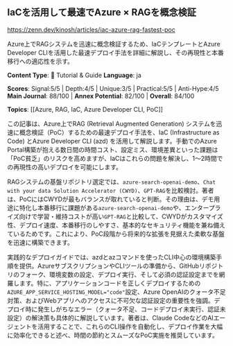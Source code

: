 ## IaCを活用して最速でAzure × RAGを概念検証

https://zenn.dev/kinosh/articles/iac-azure-rag-fastest-poc

Azure上でRAGシステムを迅速に概念検証するため、IaCテンプレートとAzure Developer CLIを活用した最速デプロイ手法を詳細に解説し、その再現性と本番移行への適応性を示す。

**Content Type**: 📖 Tutorial & Guide
**Language**: ja

**Scores**: Signal:5/5 | Depth:4/5 | Unique:3/5 | Practical:5/5 | Anti-Hype:4/5
**Main Journal**: 88/100 | **Annex Potential**: 82/100 | **Overall**: 84/100

**Topics**: [[Azure, RAG, IaC, Azure Developer CLI, PoC]]

この記事は、Azure上でRAG (Retrieval Augmented Generation) システムを迅速に概念検証（PoC）するための最速デプロイ手法を、IaC (Infrastructure as Code) とAzure Developer CLI (azd) を活用して解説します。手動でのAzure Portal構築が抱える数日間の時間コスト、設定ミス、環境差異といった課題は「PoC貧乏」のリスクを高めますが、IaCはこれらの問題を解決し、1〜2時間での再現性の高いデプロイを可能にします。

RAGシステムの基盤リポジトリ選定では、`azure-search-openai-demo`、`Chat with your data Solution Accelerator (CWYD)`、`GPT-RAG`を比較検討。著者は、PoCにはCWYDが最もバランスが取れていると判断。その理由は、デモ用途に特化し本番移行に課題がある`azure-search-openai-demo`や、エンタープライズ向けで学習・維持コストが高い`GPT-RAG`と比較して、CWYDがカスタマイズ性、デプロイ速度、本番移行のしやすさ、基本的なセキュリティ機能を兼ね備えているためです。これにより、PoC段階から将来的な拡張を見据えた柔軟な基盤を迅速に構築できます。

実践的なデプロイガイドでは、azdとazコマンドを使ったCLI中心の環境構築手順を提供。AzureサブスクリプションやCLIツールの準備から、GitHubリポジトリのフォーク、環境変数の設定、デプロイ実行、そして必須の認証設定までを網羅します。特に、アプリケーションコードを正しくデプロイするための`AZURE_APP_SERVICE_HOSTING_MODEL="code"`設定、Azure OpenAIのクォータ不足対策、およびWebアプリへのアクセスに不可欠な認証設定の重要性を強調。デプロイ時に発生しがちなエラー（クォータ不足、コードデプロイ未実行、認証未設定）の解決策も具体的に解説しています。著者は、Claude CodeなどのAIエージェントを活用することで、これらのCLI操作を自動化し、デプロイ作業を大幅に効率化できると述べ、時間の節約とスムーズなPoC実施を推奨しています。